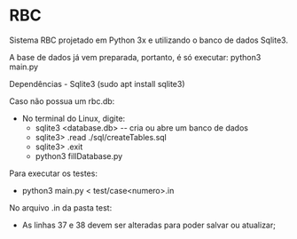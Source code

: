 # RBC

Sistema RBC projetado em Python 3x e utilizando o banco de dados Sqlite3.

A base de dados já vem preparada, portanto, é só executar: python3 main.py

Dependências - Sqlite3 (sudo apt install sqlite3)

Caso não possua um rbc.db:
- No terminal do Linux, digite:
    - sqlite3 \<database.db\> -- cria ou abre um banco de dados 
    - sqlite3> .read ./sql/createTables.sql
    - sqlite3> .exit
    - python3 fillDatabase.py

Para executar os testes:
- python3 main.py \< test/case\<numero\>.in

No arquivo .in da pasta test:
- As linhas 37 e 38 devem ser alteradas para poder salvar ou atualizar;